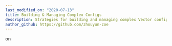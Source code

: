 ```yaml
---
last_modified_on: "2020-07-13"
title: Building & Managing Complex Configs
description: Strategies for building and managing complex Vector configs
author_github: https://github.com/zhouyun-zoe
---
```


on
